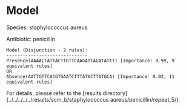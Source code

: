 
# Model

Species: staphylococcus aureus

Antibiotic: penicillin

```
Model (Disjunction - 2 rules):
------------------------------
Presence(AAAACTATTACTTGTTCAAGATTAGATATTT) [Importance: 0.99, 9 equivalent rules]
OR
Absence(AATTGTTCACGTGAATCTTTATACTTATGCA) [Importance: 0.02, 11 equivalent rules]

```

For details, please refer to the [results directory](../../../../../results/scm_b/staphylococcus aureus/penicillin/repeat_5/).

